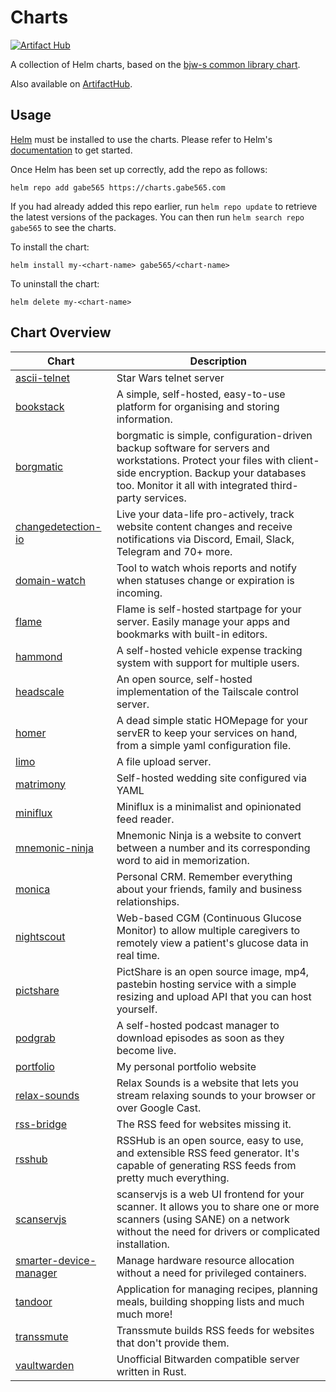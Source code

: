 # Charts

[![Artifact Hub](https://img.shields.io/endpoint?url=https://artifacthub.io/badge/repository/gabe565)](https://artifacthub.io/packages/search?repo=gabe565&sort=relevance)

A collection of Helm charts, based on the
[bjw-s common library chart](https://github.com/bjw-s/helm-charts/tree/main/charts/library/common).

Also available on [ArtifactHub](https://artifacthub.io/packages/search?repo=gabe565&sort=relevance).

## Usage

[Helm](https://helm.sh) must be installed to use the charts.  Please refer to
Helm's [documentation](https://helm.sh/docs) to get started.

Once Helm has been set up correctly, add the repo as follows:

```shell
helm repo add gabe565 https://charts.gabe565.com
```

If you had already added this repo earlier, run `helm repo update` to retrieve
the latest versions of the packages.  You can then run `helm search repo
gabe565` to see the charts.

To install the <chart-name> chart:

```shell
helm install my-<chart-name> gabe565/<chart-name>
```

To uninstall the chart:

```shell
helm delete my-<chart-name>
```

## Chart Overview

| Chart | Description |
| ----- | ----------- |
| [ascii-telnet](charts/ascii-telnet) | Star Wars telnet server |
| [bookstack](charts/bookstack) | A simple, self-hosted, easy-to-use platform for organising and storing information. |
| [borgmatic](charts/borgmatic) | borgmatic is simple, configuration-driven backup software for servers and workstations. Protect your files with client-side encryption. Backup your databases too. Monitor it all with integrated third-party services. |
| [changedetection-io](charts/changedetection-io) | Live your data-life pro-actively, track website content changes and receive notifications via Discord, Email, Slack, Telegram and 70+ more. |
| [domain-watch](charts/domain-watch) | Tool to watch whois reports and notify when statuses change or expiration is incoming. |
| [flame](charts/flame) | Flame is self-hosted startpage for your server. Easily manage your apps and bookmarks with built-in editors. |
| [hammond](charts/hammond) | A self-hosted vehicle expense tracking system with support for multiple users. |
| [headscale](charts/headscale) | An open source, self-hosted implementation of the Tailscale control server. |
| [homer](charts/homer) | A dead simple static HOMepage for your servER to keep your services on hand, from a simple yaml configuration file. |
| [limo](charts/limo) | A file upload server. |
| [matrimony](charts/matrimony) | Self-hosted wedding site configured via YAML |
| [miniflux](charts/miniflux) | Miniflux is a minimalist and opinionated feed reader. |
| [mnemonic-ninja](charts/mnemonic-ninja) | Mnemonic Ninja is a website to convert between a number and its corresponding word to aid in memorization. |
| [monica](charts/monica) | Personal CRM. Remember everything about your friends, family and business relationships. |
| [nightscout](charts/nightscout) | Web-based CGM (Continuous Glucose Monitor) to allow multiple caregivers to remotely view a patient's glucose data in real time. |
| [pictshare](charts/pictshare) | PictShare is an open source image, mp4, pastebin hosting service with a simple resizing and upload API that you can host yourself. |
| [podgrab](charts/podgrab) | A self-hosted podcast manager to download episodes as soon as they become live. |
| [portfolio](charts/portfolio) | My personal portfolio website |
| [relax-sounds](charts/relax-sounds) | Relax Sounds is a website that lets you stream relaxing sounds to your browser or over Google Cast. |
| [rss-bridge](charts/rss-bridge) | The RSS feed for websites missing it. |
| [rsshub](charts/rsshub) | RSSHub is an open source, easy to use, and extensible RSS feed generator. It's capable of generating RSS feeds from pretty much everything. |
| [scanservjs](charts/scanservjs) | scanservjs is a web UI frontend for your scanner. It allows you to share one or more scanners (using SANE) on a network without the need for drivers or complicated installation. |
| [smarter-device-manager](charts/smarter-device-manager) | Manage hardware resource allocation without a need for privileged containers. |
| [tandoor](charts/tandoor) | Application for managing recipes, planning meals, building shopping lists and much much more! |
| [transsmute](charts/transsmute) | Transsmute builds RSS feeds for websites that don't provide them. |
| [vaultwarden](charts/vaultwarden) | Unofficial Bitwarden compatible server written in Rust. |
